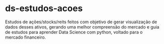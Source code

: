 # ds-estudos-acoes
Estudos de ações/stocks/reits feitos com objetivo de gerar visualização de dados desses ativos, gerando uma melhor compreensão do mercado e guia de estudos para aprender Data Science com python, voltado para o mercado financeiro.
